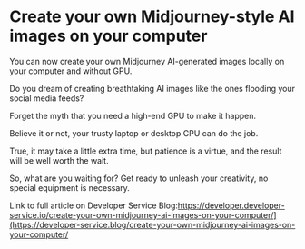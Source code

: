 # Create your own Midjourney-style AI images on your computer
You can now create your own Midjourney AI-generated images locally on your computer and without GPU.

Do you dream of creating breathtaking AI images like the ones flooding your social media feeds? 

Forget the myth that you need a high-end GPU to make it happen. 

Believe it or not, your trusty laptop or desktop CPU can do the job. 

True, it may take a little extra time, but patience is a virtue, and the result will be well worth the wait. 

So, what are you waiting for? Get ready to unleash your creativity, no special equipment is necessary.

Link to full article on Developer Service Blog:https://developer.developer-service.io/create-your-own-midjourney-ai-images-on-your-computer/](https://developer-service.blog/create-your-own-midjourney-ai-images-on-your-computer/
